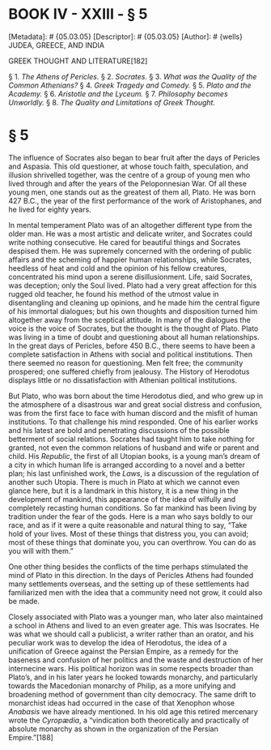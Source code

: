 # BOOK IV - XXIII - § 5
[Metadata]: # {05.03.05}
[Descriptor]: # {05.03.05}
[Author]: # {wells}
JUDEA, GREECE, AND INDIA

GREEK THOUGHT AND LITERATURE[182]

§ 1. _The Athens of Pericles._ § 2. _Socrates._ § 3. _What was the
Quality of the Common Athenians?_ § 4. _Greek Tragedy and Comedy._      § 5.
_Plato and the Academy._ § 6. _Aristotle and the Lyceum._ § 7.      _Philosophy
becomes Unworldly._ § 8. _The Quality and Limitations      of Greek Thought._

# § 5
The influence of Socrates also began to bear fruit after the days of Pericles
and Aspasia. This old questioner, at whose touch faith, speculation, and
illusion shrivelled together, was the centre of a group of young men who lived
through and after the years of the Peloponnesian War. Of all these young men,
one stands out as the greatest of them all, Plato. He was born 427 B.C., the
year of the first performance of the work of Aristophanes, and he lived for
eighty years.

In mental temperament Plato was of an altogether different type from the older
man. He was a most artistic and delicate writer, and Socrates could write
nothing consecutive. He cared for beautiful things and Socrates despised them.
He was supremely concerned with the ordering of public affairs and the scheming
of happier human relationships, while Socrates, heedless of heat and cold and
the opinion of his fellow creatures, concentrated his mind upon a serene
disillusionment. Life, said Socrates, was deception; only the Soul lived. Plato
had a very great affection for this rugged old teacher, he found his method of
the utmost value in disentangling and cleaning up opinions, and he made him the
central figure of his immortal dialogues; but his own thoughts and disposition
turned him altogether away from the sceptical attitude. In many of the
dialogues the voice is the voice of Socrates, but the thought is the thought of
Plato. Plato was living in a time of doubt and questioning about all human
relationships. In the great days of Pericles, before 450 B.C., there seems to
have been a complete satisfaction in Athens with social and political
institutions. Then there seemed no reason for questioning. Men felt free; the
community prospered; one suffered chiefly from jealousy. The History of
Herodotus displays little or no dissatisfaction with Athenian political
institutions.

But Plato, who was born about the time Herodotus died, and who grew up in the
atmosphere of a disastrous war and great social distress and confusion, was
from the first face to face with human discord and the misfit of human
institutions. To that challenge his mind responded. One of his earlier works
and his latest are bold and penetrating discussions of the possible betterment
of social relations. Socrates had taught him to take nothing for granted, not
even the common relations of husband and wife or parent and child. His
_Republic_, the first of all Utopian books, is a young man’s dream of a city in
which human life is arranged according to a novel and a better plan; his last
unfinished work, the _Laws_, is a discussion of the regulation of another such
Utopia. There is much in Plato at which we cannot even glance here, but it is a
landmark in this history, it is a new thing in the development of mankind, this
appearance of the idea of wilfully and completely recasting human conditions.
So far mankind has been living by tradition under the fear of the gods. Here is
a man who says boldly to our race, and as if it were a quite reasonable and
natural thing to say, “Take hold of your lives. Most of these things that
distress you, you can avoid; most of these things that dominate you, you can
overthrow. You can do as you will with them.”

One other thing besides the conflicts of the time perhaps stimulated the mind
of Plato in this direction. In the days of Pericles Athens had founded many
settlements overseas, and the setting up of these settlements had familiarized
men with the idea that a community need not grow, it could also be made.

Closely associated with Plato was a younger man, who later also maintained a
school in Athens and lived to an even greater age. This was Isocrates. He was
what we should call a publicist, a writer rather than an orator, and his
peculiar work was to develop the idea of Herodotus, the idea of a unification
of Greece against the Persian Empire, as a remedy for the baseness and
confusion of her politics and the waste and destruction of her internecine
wars. His political horizon was in some respects broader than Plato’s, and in
his later years he looked towards monarchy, and particularly towards the
Macedonian monarchy of Philip, as a more unifying and broadening method of
government than city democracy. The same drift to monarchist ideas had occurred
in the case of that Xenophon whose _Anabasis_ we have already mentioned. In his
old age this retired mercenary wrote the _Cyropædia_, a “vindication both
theoretically and practically of absolute monarchy as shown in the organization
of the Persian Empire.”[188]

